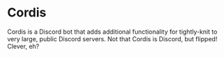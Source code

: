 # Cordis

Cordis is a Discord bot that adds additional functionality for tightly-knit to very large, public Discord servers.
Not that Cordis is Discord, but flipped! Clever, eh?
